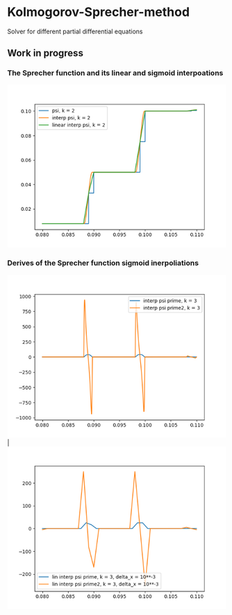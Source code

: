 # Kolmogorov-Sprecher-method
Solver for different partial differential equations

## Work in progress

### The Sprecher function and its linear and sigmoid interpoations
![](./pictures/inerpolation_of_Sprecher_func.png)

### Derives of the Sprecher function sigmoid inerpoliations
![](./pictures/derives_of_interpolated_Sprecher_func.png) | ![](./pictures/derives_of_Sprecher_func.png)
